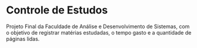 # Controle de Estudos
 Projeto Final da Faculdade de Análise e Desenvolvimento de Sistemas, com o objetivo de registrar matérias estudadas, o tempo gasto e a quantidade de páginas lidas.
